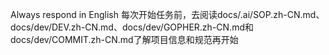 Always respond in English
每次开始任务前，去阅读docs/.ai/SOP.zh-CN.md、docs/dev/DEV.zh-CN.md、docs/dev/GOPHER.zh-CN.md和docs/dev/COMMIT.zh-CN.md了解项目信息和规范再开始